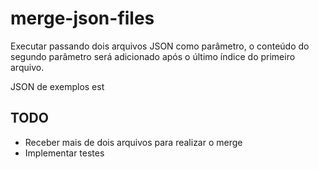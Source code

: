 # merge-json-files

Executar passando dois arquivos JSON como parâmetro, o conteúdo do segundo parâmetro será adicionado após o último índice do primeiro arquivo.

JSON de exemplos est

## TODO

- Receber mais de dois arquivos para realizar o merge
- Implementar testes
